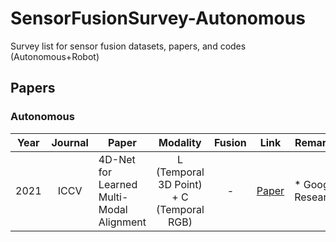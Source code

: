 # SensorFusionSurvey-Autonomous
Survey list for sensor fusion datasets, papers, and codes (Autonomous+Robot)

<!--Paper-->
## Papers
### Autonomous
| Year | Journal | Paper | Modality | Fusion | Link | Remarks | Read |
| :----: | :----: | ---- | :----: | :----: | :----: | ---- | :----: |
| 2021 | ICCV | 4D-Net for Learned Multi-Modal Alignment | L (Temporal 3D Point) + C (Temporal RGB)  | - | [Paper]([https://arxiv.org/pdf/2004.12165.pdf](https://openaccess.thecvf.com/content/ICCV2021/papers/Piergiovanni_4D-Net_for_Learned_Multi-Modal_Alignment_ICCV_2021_paper.pdf)) | * Google Research | <img src="https://img.shields.io/badge/Read-O-blue"/> <img src="https://img.shields.io/badge/Dataset-Waymo Open-brightgreen"/> |
